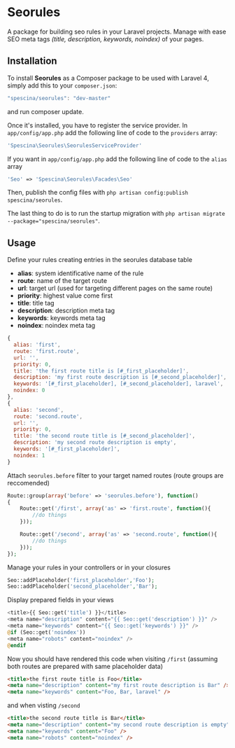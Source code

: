 # Seorules
A package for building seo rules in your Laravel projects. Manage with ease SEO meta tags _(title, description, keywords, noindex)_ of your pages.

## Installation
To install __Seorules__ as a Composer package to be used with Laravel 4, simply add this to your `composer.json`:
```javascript
"spescina/seorules": "dev-master"
```
and run composer update.

Once it's installed, you have to register the service provider. In `app/config/app.php` add the following line of code to the `providers` array:
```php
'Spescina\Seorules\SeorulesServiceProvider'
```
If you want in `app/config/app.php` add the following line of code to the `alias` array
```php
'Seo' => 'Spescina\Seorules\Facades\Seo'
```
Then, publish the config files with `php artisan config:publish spescina/seorules`.

The last thing to do is to run the startup migration with `php artisan migrate --package="spescina/seorules"`.

## Usage
Define your rules creating entries in the seorules database table
* __alias__: system identificative name of the rule
* __route__: name of the target route
* __url__: target url (used for targeting different pages on the same route)
* __priority__: highest value come first
* __title__: title tag
* __description__: description meta tag
* __keywords__: keywords meta tag
* __noindex__: noindex meta tag

```javascript
{
  alias: 'first',
  route: 'first.route',
  url: '',
  priority: 0,
  title: 'the first route title is [#_first_placeholder]',
  description: 'my first route description is [#_second_placeholder]',
  keywords: '[#_first_placeholder], [#_second_placeholder], laravel',
  noindex: 0
},
{
  alias: 'second',
  route: 'second.route',
  url: '',
  priority: 0,
  title: 'the second route title is [#_second_placeholder]',
  description: 'my second route description is empty',
  keywords: '[#_first_placeholder]',
  noindex: 1
}
```

Attach `seorules.before` filter to your target named routes (route groups are reccomended)
```php
Route::group(array('before' => 'seorules.before'), function()
{
    Route::get('/first', array('as' => 'first.route', function(){
        //do things
    }));

    Route::get('/second', array('as' => 'second.route', function(){
        //do things
    }));
});
```
Manage your rules in your controllers or in your closures
```php
Seo::addPlaceholder('first_placeholder','Foo');
Seo::addPlaceholder('second_placeholder','Bar');
```
Display prepared fields in your views
```php
<title>{{ Seo::get('title') }}</title>
<meta name="description" content="{{ Seo::get('description') }}" />
<meta name="keywords" content="{{ Seo::get('keywords') }}" />
@if (Seo::get('noindex'))
<meta name="robots" content="noindex" />
@endif
```

Now you should have rendered this code when visiting `/first` (assuming both routes are prepared with same placeholder data)
```html
<title>the first route title is Foo</title>
<meta name="description" content="my first route description is Bar" />
<meta name="keywords" content="Foo, Bar, laravel" />
```
and when visting `/second`
```html
<title>the second route title is Bar</title>
<meta name="description" content="my second route description is empty" />
<meta name="keywords" content="Foo" />
<meta name="robots" content="noindex" />
```
